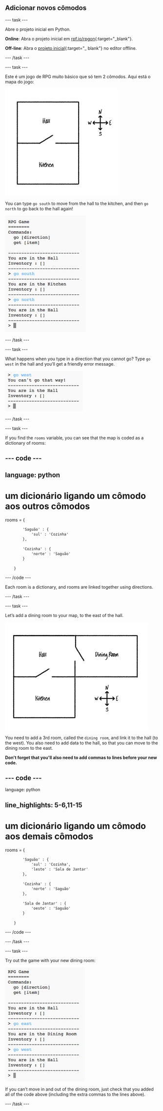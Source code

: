 ## Adicionar novos cômodos

\--- task \---

Abre o projeto inicial em Python.

**Online**: Abra o projeto inicial em [rpf.io/rpgon](http://rpf.io/rpgon){:target="_blank"}.

**Off-line**: Abra o [projeto inicial](http://rpf.io/p/en/rpg-go){:target="_ blank"} no editor offline.

\--- /task \---

\--- task \---

Este é um jogo de RPG muito básico que só tem 2 cômodos. Aqui está o mapa do jogo:

![screenshot](images/rpg-map1.png)

You can type `go south` to move from the hall to the kitchen, and then `go north` to go back to the hall again!

![screenshot](images/rpg-controls.png)

\--- /task \---

\--- task \---

What happens when you type in a direction that you cannot go? Type `go west` in the hall and you’ll get a friendly error message.

![screenshot](images/rpg-error.png)

\--- /task \---

\--- task \---

If you find the `rooms` variable, you can see that the map is coded as a dictionary of rooms:

## \--- code \---

## language: python

# um dicionário ligando um cômodo aos outros cômodos

rooms = {

            'Saguão' : {
                'sul' : 'Cozinha'
            },
    
            'Cozinha' : {
                'norte' : 'Saguão'
            }
    
        }
    

\--- /code \---

Each room is a dictionary, and rooms are linked together using directions.

\--- /task \---

\--- task \---

Let’s add a dining room to your map, to the east of the hall.

![screenshot](images/rpg-dining.png)

You need to add a 3rd room, called the `dining room`, and link it to the hall (to the west). You also need to add data to the hall, so that you can move to the dining room to the east.

**Don't forget that you'll also need to add commas to lines before your new code.**

## \--- code \---

language: python

## line_highlights: 5-6,11-15

# um dicionário ligando um cômodo aos demais cômodos

rooms = {

            'Saguão' : {
                'sul' : 'Cozinha',
                'leste' : 'Sala de Jantar'
            },
    
            'Cozinha' : {
                'norte' : 'Saguão'
            },
    
            'Sala de Jantar' : {
                'oeste' : 'Saguão'
            }
    
        }
    

\--- /code \---

\--- /task \---

\--- task \---

Try out the game with your new dining room:

![screenshot](images/rpg-dining-test.png)

If you can’t move in and out of the dining room, just check that you added all of the code above (including the extra commas to the lines above).

\--- /task \---